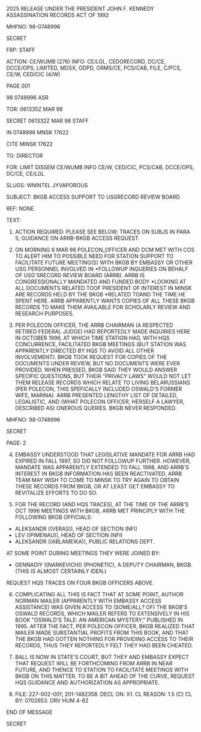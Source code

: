 2025 RELEASE UNDER THE PRESIDENT JOHN F. KENNEDY ASSASSINATION RECORDS ACT OF 1992

MHFNO: 98-0748996

SECRET

FRP: STAFF

ACTION: CE/WUMB (276) INFO: CE/LGL, CEDORECORD, DC/CE, DCCE/OPS, LIMITED, MDSX, ODPD, ORMS/CE, PCS/CAB, FILE, C/PCS, CE/W, CED/CIC (4/W)

PAGE 001

98 0748996 ASR

TOR: 061335Z MAR 98

SECRET 061332Z MAR 98 STAFF

IN 0748996
MNSK 17622

CITE MINSK 17622

TO: DIRECTOR

FOR: LIMIT DISSEM CE/WUMB INFO CE/W, CED/CIC, PCS/CAB, DCCE/OPS, DC/CE, CE/LGL

SLUGS: WNINTEL JYVAPOROUS

SUBJECT: BKGB ACCESS SUPPORT TO USG<ASSASSINATION>RECORD REVIEW BOARD

REF: NONE.

TEXT:

1. ACTION REQUIRED: PLEASE SEE BELOW; TRACES ON SUBJS IN PARA 5; GUIDANCE ON ARRB-BKGB ACCESS REQUEST.

2. ON MORNING 6 MAR 98 POLECON_OFFICER AND DCM MET WITH COS TO ALERT HIM TO POSSIBLE NEED FOR STATION SUPPORT TO FACILITATE FUTURE MEETING(S) WITH BKGB BY EMBASSY OR OTHER USG PERSONNEL INVOLVED IN *FOLLOWUP INQUERIES ON BEHALF OF USG'S<ASSASSINATION>RECORD REVIEW BOARD (ARRB). ARRB IS CONGRESSIONALLY MANDATED AND FUNDED BODY *LOOKING AT ALL DOCUMENTS RELATED TO<ASSASSINATION>OF PRESIDENT<JOHN F. KENNEDY.> OF INTEREST IN MINSK ARE RECORDS HELD BY THE BKGB *RELATED TO<LEE HARVEY OSWALD>AND THE TIME HE SPENT HERE. ARRB APPARENTLY WANTS COPIES OF ALL THESE BKGB RECORDS TO MAKE THEM AVAILABLE FOR SCHOLARLY REVIEW AND RESEARCH PURPOSES.

3. PER POLECON OFFICER, THE ARRB CHAIRMAN (A RESPECTED RETIRED FEDERAL JUDGE) HAD REPORTEDLY MADE INQUIRIES HERE IN OCTOBER 1996, AT WHICH TIME STATION HAD, WITH HQS CONCURRENCE, FACILITATED BKGB MEETINGS (BUT STATION WAS APPARENTLY DIRECTED BY HQS TO AVOID ALL OTHER INVOLVEMENT). BKGB TOOK REQUEST FOR COPIES OF THE DOCUMENTS UNDER REVIEW, BUT NO DOCUMENTS WERE EVER PROVIDED. WHEN PRESSED, BKGB SAID THEY WOULD ANSWER SPECIFIC QUESTIONS, BUT THEIR "PRIVACY LAWS" WOULD NOT LET THEM RELEASE RECORDS WHICH RELATE TO LIVING BELARUSSIANS (PER POLECON, THIS SPEFICALLY INCLUDED OSWALD'S FORMER WIFE, MARINA). ARRB PRESENTED LENGTHY LIST OF DETAILED, LEGALISTIC, AND (WHAT POLECON OFFICER, HERSELF A LAWYER, DESCRIBED AS) ONEROUS QUERIES. BKGB NEVER RESPONDED.

MHFNO: 98-0748996

SECRET

PAGE: 2

4. EMBASSY UNDERSTOOD THAT LEGISLATIVE MANDATE FOR ARRB HAD EXPIRED IN FALL 1997, SO DID NOT FOLLOWUP FURTHER. HOWEVER, MANDATE WAS APPARENTLY EXTENDED TO FALL 1998, AND ARRB'S INTEREST IN BKGB INFORMATION HAS BEEN REACTIVATED. ARRB TEAM MAY WISH TO COME TO MINSK TO TRY AGAIN TO OBTAIN THESE RECORDS FROM BKGB, OR AT LEAST GET EMBASSY TO REVITALIZE EFFORTS TO DO SO.

5. FOR THE RECORD (AND HQS TRACES), AT THE TIME OF THE ARRB'S OCT 1996 MEETINGS WITH BKGB, ARRB MET PRINCIPLY WITH THE FOLLOWING BKGB OFFICIALS:

*   ALEKSANDR ((VERAS)), HEAD OF SECTION (NFI)
*   LEV ((PIMENAU)), HEAD OF SECTION (NFI)
*   ALEKSANDR ((ABLAMEIKA)), PUBLIC RELATIONS DEPT.

AT SOME POINT DURING MEETINGS THEY WERE JOINED BY:

*   GENNADIY ((NARKEVICH)) (PHONETIC), A DEPUTY CHAIRMAN, BKGB. (THIS IS ALMOST CERTAINLY IDEN.)

REQUEST HQS TRACES ON FOUR BKGB OFFICERS ABOVE.

6. COMPLICATING ALL THIS IS FACT THAT AT SOME POINT, AUTHOR NORMAN MAILER (APPARENTLY WITH EMBASSY ACCESS ASSISTANCE) WAS GIVEN ACCESS TO (SOME/ALL? OF) THE BKGB'S OSWALD RECORDS, WHICH MAILER REFERS TO EXTENSIVELY IN HIS BOOK "OSWALD'S TALE: AN AMERICAN MYSTERY," PUBLISHED IN 1995. AFTER THE FACT, PER POLECON OFFICER, BKGB REALIZED THAT MAILER MADE SUBSTANTIAL PROFITS FROM THIS BOOK, AND THAT THE BKGB HAD GOTTEN NOTHING FOR PROVIDING ACCESS TO THEIR RECORDS, THUS THEY REPORTEDLY FELT THEY HAD BEEN CHEATED.

7. BALL IS NOW IN STATE'S COURT, BUT THEY AND EMBASSY EXPECT THAT REQUEST WILL BE FORTHCOMING FROM ARRB IN NEAR FUTURE, AND THENCE TO STATION TO FACILITATE MEETINGS WITH BKGB ON THIS MATTER. TO BE A BIT AHEAD OF THE CURVE, REQUEST HQS GUIDANCE AND AUTHORIZATION AS APPROPRIATE.

8. FILE: 227-002-001; 201-1482358. DECL ON: X1. CL REASON: 1.5 (C) CL BY: 0702653. DRV HUM 4-82

END OF MESSAGE

SECRET
